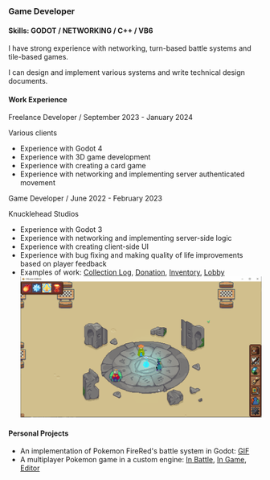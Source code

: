 ### Game Developer
#### Skills: GODOT / NETWORKING / C++ / VB6
I have strong experience with networking, turn-based battle systems and tile-based games.

I can design and implement various systems and write technical design documents.

#### Work Experience
Freelance Developer / September 2023 - January 2024

Various clients
- Experience with Godot 4
- Experience with 3D game development
- Experience with creating a card game
- Experience with networking and implementing server authenticated movement

Game Developer / June 2022 - February 2023

Knucklehead Studios
- Experience with Godot 3
- Experience with networking and implementing server-side logic
- Experience with creating client-side UI
- Experience with bug fixing and making quality of life improvements based on player feedback
- Examples of work: [Collection Log](Collection%20Log.gif), [Donation](Donation.gif), [Inventory](Inventory.gif), [Lobby](Lobby.gif)
![](Lobby.gif)

#### Personal Projects
- An implementation of Pokemon FireRed's battle system in Godot: [GIF](Battle.gif)
- A multiplayer Pokemon game in a custom engine: [In Battle](Battle.png), [In Game](Ingame.PNG), [Editor](Editor.png)
